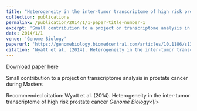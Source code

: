 ```yaml
---
title: "Heterogeneity in the inter-tumor transcriptome of high risk prostate cancer"
collection: publications
permalink: /publication/2014/1/1-paper-title-number-1
excerpt: 'Small contribution to a project on transcriptome analysis in prostate cancer during Masters'
date: 2014/1/1
venue: 'Genome Biology'
paperurl: 'https://genomebiology.biomedcentral.com/articles/10.1186/s13059-014-0426-y#Sec16'
citation: 'Wyatt et al. (2014). Heterogeneity in the inter-tumor transcriptome of high risk prostate cancer <i>Genome Biology<\i>'
---
```


<a href='https://genomebiology.biomedcentral.com/articles/10.1186/s13059-014-0426-y#Sec16'>Download paper here</a>

Small contribution to a project on transcriptome analysis in prostate cancer during Masters

Recommended citation: Wyatt et al. (2014). Heterogeneity in the inter-tumor transcriptome of high risk prostate cancer <i>Genome Biology<\i>